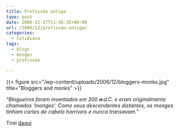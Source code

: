 ```yaml
---
title: Profissão antiga
type: post
date: 2006-12-27T11:56:35+00:00
url: /2006/12/profissao-antiga/
categories:
  - Cotidiano
tags:
  - blogs
  - monges
  - profissão

---
```

{{< figure src="/wp-content/uploads/2006/12/bloggers-monks.jpg" title="Bloggers and monks" >}}

_“Blogueiros foram inventados em 300 <del>a.</del>d.C. e eram originalmente chamados ‘monges’. Como seus descendentes distantes, os monges tinham cortes de cabelo horríveis e nunca transavam.”_

Tirei [daqui][1]

 [1]: http://www.pinceladasdaweb.com.br/blog/2006/12/26/os-bloggers-ja-existiam-a-300-anos-ac/

